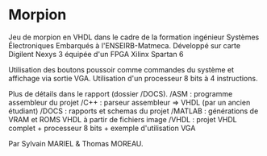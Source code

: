Morpion
=======

Jeu de morpion en VHDL dans le cadre de la formation ingénieur Systèmes Électroniques Embarqués à l'ENSEIRB-Matmeca.
Développé sur carte Digilent Nexys 3 équipée d'un FPGA Xilinx Spartan 6

Utilisation des boutons poussoir comme commandes du système et affichage via sortie VGA.
Utilisation d'un processeur 8 bits à 4 instructions.

Plus de détails dans le rapport (dossier /DOCS).
/ASM    : programme assembleur du projet
/C++    : parseur assembleur => VHDL (par un ancien étudiant)
/DOCS   : rapports et schemas du projet
/MATLAB : générations de VRAM et ROMS VHDL à partir de fichiers image
/VHDL   : projet VHDL complet + processeur 8 bits + exemple d'utilisation VGA

Par Sylvain MARIEL & Thomas MOREAU.
